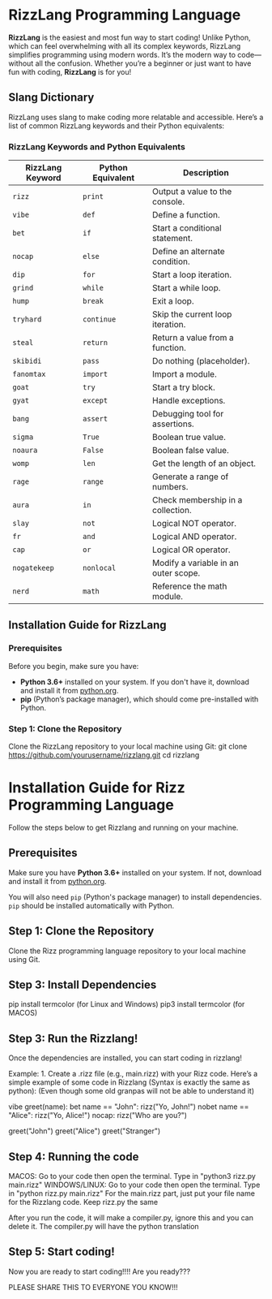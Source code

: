 # RizzLang Programming Language

**RizzLang** is the easiest and most fun way to start coding! Unlike Python, which can feel overwhelming with all its complex keywords, RizzLang simplifies programming using modern words. It’s the modern way to code—without all the confusion. Whether you’re a beginner or just want to have fun with coding, **RizzLang** is for you!

## Slang Dictionary

RizzLang uses slang to make coding more relatable and accessible. Here’s a list of common RizzLang keywords and their Python equivalents:

### RizzLang Keywords and Python Equivalents

| **RizzLang Keyword** | **Python Equivalent** | **Description**               |
|-----------------------|-----------------------|--------------------------------|
| `rizz`               | `print`              | Output a value to the console.|
| `vibe`               | `def`                | Define a function.            |
| `bet`                | `if`                 | Start a conditional statement.|
| `nocap`              | `else`               | Define an alternate condition.|
| `dip`                | `for`                | Start a loop iteration.       |
| `grind`              | `while`              | Start a while loop.           |
| `hump`               | `break`              | Exit a loop.                  |
| `tryhard`            | `continue`           | Skip the current loop iteration.|
| `steal`              | `return`             | Return a value from a function.|
| `skibidi`            | `pass`               | Do nothing (placeholder).     |
| `fanomtax`           | `import`             | Import a module.              |
| `goat`               | `try`                | Start a try block.            |
| `gyat`               | `except`             | Handle exceptions.            |
| `bang`               | `assert`             | Debugging tool for assertions.|
| `sigma`              | `True`               | Boolean true value.           |
| `noaura`             | `False`              | Boolean false value.          |
| `womp`               | `len`                | Get the length of an object.  |
| `rage`               | `range`              | Generate a range of numbers.  |
| `aura`               | `in`                 | Check membership in a collection.|
| `slay`               | `not`                | Logical NOT operator.         |
| `fr`                 | `and`                | Logical AND operator.         |
| `cap`                | `or`                 | Logical OR operator.          |
| `nogatekeep`         | `nonlocal`           | Modify a variable in an outer scope.|
| `nerd`               | `math`               | Reference the math module.    |

## Installation Guide for RizzLang

### Prerequisites

Before you begin, make sure you have:

- **Python 3.6+** installed on your system. If you don't have it, download and install it from [python.org](https://www.python.org/downloads/).
- **pip** (Python’s package manager), which should come pre-installed with Python.

### Step 1: Clone the Repository

Clone the RizzLang repository to your local machine using Git:
git clone https://github.com/yourusername/rizzlang.git
cd rizzlang
# Installation Guide for Rizz Programming Language

Follow the steps below to get Rizzlang and running on your machine.

## Prerequisites

Make sure you have **Python 3.6+** installed on your system. If not, download and install it from [python.org](https://www.python.org/downloads/).

You will also need `pip` (Python's package manager) to install dependencies. `pip` should be installed automatically with Python.

## Step 1: Clone the Repository

Clone the Rizz programming language repository to your local machine using Git.

## Step 3: Install Dependencies
pip install termcolor (for Linux and Windows)
pip3 install termcolor (for MACOS)

## Step 3: Run the Rizzlang!

Once the dependencies are installed, you can start coding in rizzlang!

Example:
	1. Create a .rizz file (e.g., main.rizz) with your Rizz code. Here’s a simple example of some code in Rizzlang (Syntax is exactly the same as python):
 (Even though some old granpas will not be able to understand it)
 
vibe greet(name):
    bet name == "John":
        rizz("Yo, John!")
    nobet name == "Alice":
        rizz("Yo, Alice!")
    nocap:
        rizz("Who are you?")

greet("John")
greet("Alice")
greet("Stranger")

## Step 4: Running the code

MACOS: Go to your code then open the terminal. Type in "python3 rizz.py main.rizz" 
WINDOWS/LINUX: Go to your code then open the terminal. Type in "python rizz.py main.rizz" 
For the main.rizz part, just put your file name for the Rizzlang code.
Keep rizz.py the same

After you run the code, it will make a compiler.py, ignore this and you can delete it. The compiler.py will have the python translation 

## Step 5: Start coding!

Now you are ready to start coding!!!! Are you ready???

PLEASE SHARE THIS TO EVERYONE YOU KNOW!!!
